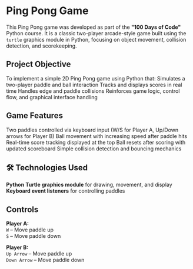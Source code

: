 # Ping Pong Game

This Ping Pong game was developed as part of the **"100 Days of Code"** Python course. It is a classic two-player arcade-style game built using the `turtle` graphics module in Python, focusing on object movement, collision detection, and scorekeeping.

##  Project Objective

To implement a simple 2D Ping Pong game using Python that:
 Simulates a two-player paddle and ball interaction
 Tracks and displays scores in real time
 Handles edge and paddle collisions
 Reinforces game logic, control flow, and graphical interface handling

##  Game Features

Two paddles controlled via keyboard input (W/S for Player A, Up/Down arrows for Player B)
Ball movement with increasing speed after paddle hits
Real-time score tracking displayed at the top
Ball resets after scoring with updated scoreboard
Simple collision detection and bouncing mechanics

## 🛠 Technologies Used

  **Python**
  **Turtle graphics module** for drawing, movement, and display
  **Keyboard event listeners** for controlling paddles

##  Controls

**Player A:**  
   `W` – Move paddle up  
   `S` – Move paddle down

 **Player B:**  
   `Up Arrow` – Move paddle up  
   `Down Arrow` – Move paddle down
